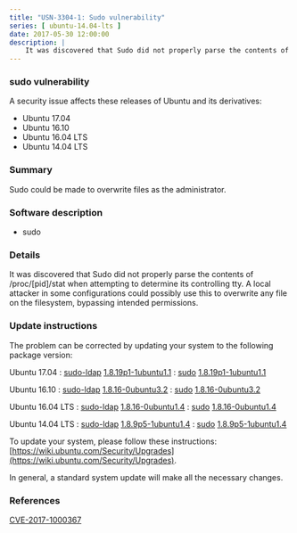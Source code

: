```yaml
---
title: "USN-3304-1: Sudo vulnerability"
series: [ ubuntu-14.04-lts ]
date: 2017-05-30 12:00:00
description: |
    It was discovered that Sudo did not properly parse the contents of /proc/[pid]/stat when attempting to determine its controlling tty. A local attacker in some configurations could possibly use this to overwrite any file on the filesystem, bypassing intended permissions. 
--- 
```

 
### sudo vulnerability

A security issue affects these releases of Ubuntu and its derivatives:

* Ubuntu 17.04
* Ubuntu 16.10
* Ubuntu 16.04 LTS
* Ubuntu 14.04 LTS

### Summary

Sudo could be made to overwrite files as the administrator. 

### Software description

* sudo 

### Details

It was discovered that Sudo did not properly parse the contents of /proc/[pid]/stat when attempting to determine its controlling tty. A local attacker in some configurations could possibly use this to overwrite any file on the filesystem, bypassing intended permissions. 

### Update instructions

The problem can be corrected by updating your system to the following package version:

Ubuntu 17.04
 : [sudo-ldap](https://launchpad.net/ubuntu/+source/sudo) <span> [1.8.19p1-1ubuntu1.1](https://launchpad.net/ubuntu/+source/sudo/1.8.19p1-1ubuntu1.1) </span> 
 : [sudo](https://launchpad.net/ubuntu/+source/sudo) <span> [1.8.19p1-1ubuntu1.1](https://launchpad.net/ubuntu/+source/sudo/1.8.19p1-1ubuntu1.1) </span> 

Ubuntu 16.10
 : [sudo-ldap](https://launchpad.net/ubuntu/+source/sudo) <span> [1.8.16-0ubuntu3.2](https://launchpad.net/ubuntu/+source/sudo/1.8.16-0ubuntu3.2) </span> 
 : [sudo](https://launchpad.net/ubuntu/+source/sudo) <span> [1.8.16-0ubuntu3.2](https://launchpad.net/ubuntu/+source/sudo/1.8.16-0ubuntu3.2) </span> 

Ubuntu 16.04 LTS
 : [sudo-ldap](https://launchpad.net/ubuntu/+source/sudo) <span> [1.8.16-0ubuntu1.4](https://launchpad.net/ubuntu/+source/sudo/1.8.16-0ubuntu1.4) </span> 
 : [sudo](https://launchpad.net/ubuntu/+source/sudo) <span> [1.8.16-0ubuntu1.4](https://launchpad.net/ubuntu/+source/sudo/1.8.16-0ubuntu1.4) </span> 

Ubuntu 14.04 LTS
 : [sudo-ldap](https://launchpad.net/ubuntu/+source/sudo) <span> [1.8.9p5-1ubuntu1.4](https://launchpad.net/ubuntu/+source/sudo/1.8.9p5-1ubuntu1.4) </span> 
 : [sudo](https://launchpad.net/ubuntu/+source/sudo) <span> [1.8.9p5-1ubuntu1.4](https://launchpad.net/ubuntu/+source/sudo/1.8.9p5-1ubuntu1.4) </span> 

To update your system, please follow these instructions: [https://wiki.ubuntu.com/Security/Upgrades](https://wiki.ubuntu.com/Security/Upgrades).

In general, a standard system update will make all the necessary changes. 

### References

 [CVE-2017-1000367](http://people.ubuntu.com/~ubuntu-security/cve/CVE-2017-1000367)
 
